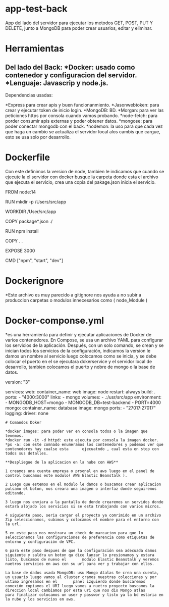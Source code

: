 # app-test-back

App del lado del servidor para ejecutar los metodos GET, POST, PUT Y DELETE, junto a MongoDB para 
poder crear usuarios, editar y eliminar.



# Herramientas

Del lado del Back: 
*Docker: usado como contenedor y configuracion del servidor.
*Lenguaje: Javascrip y node.js.
--------------
Dependencias usadas:

*Express para crear apis y buen funcionanmiento.
*Jasonwebtoken: para crear y ejecutar token de inicio login.
*MongoDB: BD.
*Morgan: para ver las peticiones https por consola cuando vamos probando.
*node-fetch: para porder consumir apis externas y poder obtener datos.
*mongose: para poder conectar mongodb con el back.
*nodemon: la uso para que cada vez que haga un cambio se actualiza el servidor local alos cambis que cargue, esto se usa solo por desarrollo.

# Dockerfile
Con este definimos la version de node, tambien le indicamos que cuando se ejecute la el servidor con docker busque la carpeta donde esta el archivo que ejecuta el servicio, crea una copia del pakage.json
inicia el servicio.

FROM node:14

RUN mkdir -p /Users/src/app

WORKDIR /User/src/app

COPY package*.json ./

RUN npm install 

COPY . .

EXPOSE 3000

CMD ["npm", "start", "dev"]





# Dockerignore

*Este archivo es muy parecido a gitignore nos ayuda a no subir a produccion carpetas o modulos innecesarios como ( node_Module )



# Docker-componse.yml

*es una herramienta para definir y ejecutar aplicaciones de Docker de varios contenedores. En Compose, se usa un archivo YAML para configurar los servicios de la aplicación. Después, con un solo comando, se crean y se inician todos los servicios de la configuración, indicamos la version le damos un  nombre al servicio luego colocamos como se inicia, y se debe colocar el puerto en el se ejecutara dokerservice y el servidor local de desarrollo, tambien colocamos el puerto y nobre de mongo o la base de datos.

version: "3"

services:
 web:
    container_name: web
    image: node
    restart: always
    build: .
    ports:
    - "4000:3000"
    links:
    - mongo
    volumes:
    - .:/usr/src/app
    environment:
    - MONGODB_HOST=mongo
    - MONGODB_DB=test-backend
    - PORT=4000
 mongo:
    container_name: database
    image: mongo
    ports:
      - "27017:27017"
    logging:
      driver: none
      
      
    
    # Comandos Doker
    
    *docker images: para poder ver en consola todos o la imagen que tenemos.
    *docker run -it -d httpd: este ejecuta por consola la imagen docker.
    *ps -a: con este comnado enumeramos los contenedores y podemos ver que contenedores hay cualse esta      ejecuatndo , cual esta en stop con todos sus detalles.
    
    **Despliegue de la aplicacion en la nube con AWS**
    
    1 creamos una cuenta empresa o prsonal en aws luego en el panel de control buscamos este modulo( AWS Elastic Beanstalk ).
    
    2 Luego que estemos en el modulo le damos o buscamos crear aplicacion pulsamo el boton, nos creara una imagen o interfaz donde seguiremos editando.
    
    3 luego nos enviara a la pantalla de donde crearemos un servidos donde estara alojado los servicios si se esta trabajando con varios micros.
    
    4 siguiente paso, seria cargar el proyecto ya comrimido en un archivo Zip seleccionamos, subimos y colocamos el nombre para el entorno con la url.
    
    5 en este paso nos mostrara un check de marcacion para que lo seleccionemos las configuraciones de preferencia como etiquetas de entorno y configuración de VPC.
    
    6 para este paso despues de que la configuración sea adecuada damos siguiente y saldra un boton qu dice lanzar lo presionamos y estara listo, buscamos de nuevo el       modulo Elastic Beanstalk y veremos nuetros servicios en aws con su url para ver y trabajar con ellos.
    
    La base de dados usada MongoDB: usu Mongo Atalas Se crea una cuenta, un usuario luego vamos al cluster cramos nuestras colecciones y por ultimo ingresamos en el       panel izquierdo donde buscaremos conexión copiamos el URI luego vamos a nuetro proyecto buscamos la direccion local cambiamos por esta uri que nos dio Mongo atlas     para finalizar colocamos un user y passwor y listo ya la bd estaria en la nube y los servicios en aws.
    
    
    
    
    
    
  


